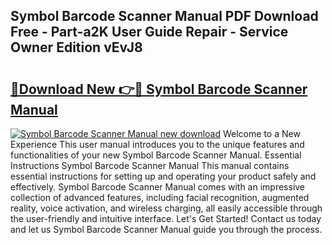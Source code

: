 ## Symbol Barcode Scanner Manual PDF Download Free - Part-a2K User Guide Repair - Service Owner Edition vEvJ8

# <h2><a href="http://cf2148.oget.top/?id=Symbol+Barcode+Scanner+Manual">🔗Download New 👉🔴 Symbol Barcode Scanner Manual</a></h2>

[![Symbol Barcode Scanner Manual new download](https://i.imgur.com/5g1atiW.png)](http://cf2148.oget.top/?id=Symbol+Barcode+Scanner+Manual)
Welcome to a New Experience This user manual introduces you to the unique features and functionalities of your new Symbol Barcode Scanner Manual. Essential Instructions Symbol Barcode Scanner Manual This manual contains essential instructions for setting up and operating your product safely and effectively. Symbol Barcode Scanner Manual comes with an impressive collection of advanced features, including facial recognition, augmented reality, voice activation, and wireless charging, all easily accessible through the user-friendly and intuitive interface. Let's Get Started! Contact us today and let us Symbol Barcode Scanner Manual guide you through the process.
